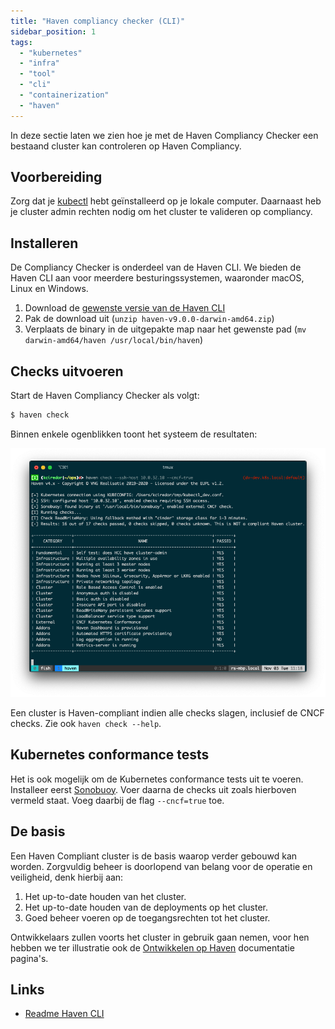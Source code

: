 ```yaml
---
title: "Haven compliancy checker (CLI)"
sidebar_position: 1
tags:
  - "kubernetes"
  - "infra"
  - "tool"
  - "cli"
  - "containerization"
  - "haven"
---
```


In deze sectie laten we zien hoe je met de Haven Compliancy Checker een bestaand
cluster kan controleren op Haven Compliancy.

## Voorbereiding

Zorg dat je [kubectl](https://kubernetes.io/docs/tasks/tools/install-kubectl/)
hebt geïnstalleerd op je lokale computer. Daarnaast heb je cluster admin rechten
nodig om het cluster te valideren op compliancy.

## Installeren

De Compliancy Checker is onderdeel van de Haven CLI. We bieden de Haven CLI aan
voor meerdere besturingssystemen, waaronder macOS, Linux en Windows.

1. Download de
   [gewenste versie van de Haven CLI](https://gitlab.com/commonground/haven/haven/-/packages)
1. Pak de download uit (`unzip haven-v9.0.0-darwin-amd64.zip`)
1. Verplaats de binary in de uitgepakte map naar het gewenste pad
   (`mv darwin-amd64/haven /usr/local/bin/haven`)

## Checks uitvoeren

Start de Haven Compliancy Checker als volgt:

```bash
$ haven check
```

Binnen enkele ogenblikken toont het systeem de resultaten:

![Schermafbeelding van de Compliancy Checker](./img/schermafbeelding-compliancy-checker.png)

Een cluster is Haven-compliant indien alle checks slagen, inclusief de CNCF
checks. Zie ook `haven check --help`.

## Kubernetes conformance tests

Het is ook mogelijk om de Kubernetes conformance tests uit te voeren. Installeer
eerst [Sonobuoy](https://sonobuoy.io/docs/). Voer daarna de checks uit zoals
hierboven vermeld staat. Voeg daarbij de flag `--cncf=true` toe.

## De basis

Een Haven Compliant cluster is de basis waarop verder gebouwd kan worden.
Zorgvuldig beheer is doorlopend van belang voor de operatie en veiligheid, denk
hierbij aan:

1. Het up-to-date houden van het cluster.
2. Het up-to-date houden van de deployments op het cluster.
3. Goed beheer voeren op de toegangsrechten tot het cluster.

Ontwikkelaars zullen voorts het cluster in gebruik gaan nemen, voor hen hebben
we ter illustratie ook de
[Ontwikkelen op Haven](https://haven.commonground.nl/techniek/voorbereiding)
documentatie pagina's.

## Links

- [Readme Haven CLI](https://gitlab.com/commonground/haven/haven/-/tree/main/haven/cli?ref_type=heads)

<!-- This license was moved to the bottom of the page since it breaks previews in the search mode when its located at the top -->
<!---
Copyright © VNG Realisatie 2019-2023
Licensed under EUPL v1.2
-->
